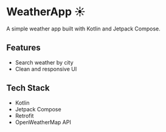 # WeatherApp ☀️

A simple weather app built with Kotlin and Jetpack Compose.

## Features
- Search weather by city
- Clean and responsive UI

## Tech Stack
- Kotlin
- Jetpack Compose
- Retrofit
- OpenWeatherMap API
